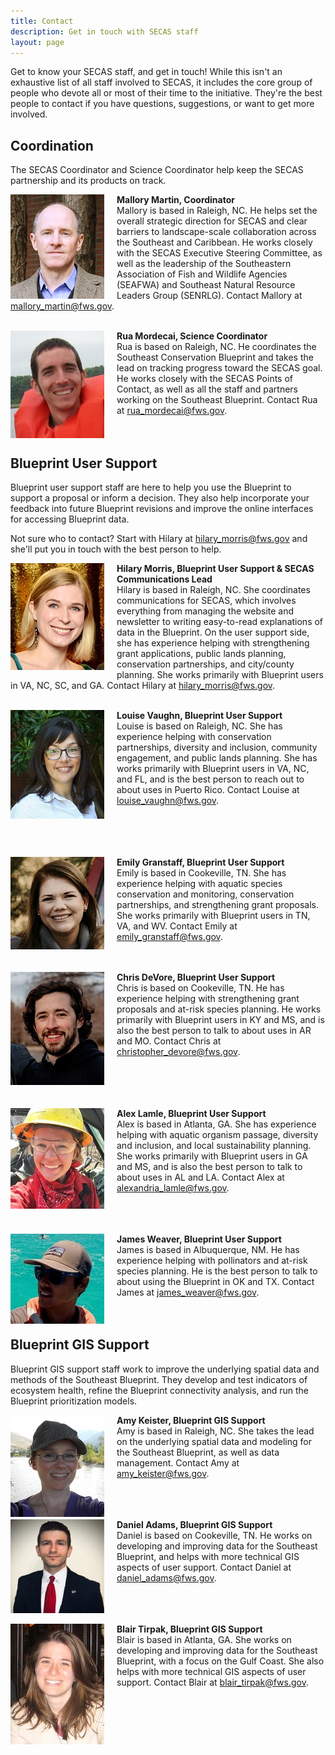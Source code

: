 ```yaml
---
title: Contact
description: Get in touch with SECAS staff
layout: page
---
```

Get to know your SECAS staff, and get in touch! While this isn't an exhaustive list of all staff involved to SECAS, it includes the core group of people who devote all or most of their time to the initiative. They're the best people to contact if you have questions, suggestions, or want to get more involved.

## Coordination

The SECAS Coordinator and Science Coordinator help keep the SECAS partnership and its products on track.

<img src="https://raw.githubusercontent.com/USFWS/secas/gh-pages/images/MalloryMartin_150p.jpg" align="left" style="padding-right: 20px">**Mallory Martin, Coordinator**<br>
Mallory is based in Raleigh, NC. He helps set the overall strategic direction for SECAS and clear barriers to landscape-scale collaboration across the Southeast and Caribbean. He works closely with the SECAS Executive Steering Committee, as well as the leadership of the Southeastern Association of Fish and Wildlife Agencies (SEAFWA) and Southeast Natural Resource Leaders Group (SENRLG). Contact Mallory at [mallory_martin@fws.gov](mailto:mallory_martin@fws.gov).<br><br>

<img src="https://raw.githubusercontent.com/USFWS/secas/gh-pages/images/RuaMordecai_150p.jpg" align="left" style="padding-right: 20px">**Rua Mordecai, Science Coordinator**<br>
Rua is based on Raleigh, NC. He coordinates the Southeast Conservation Blueprint and takes the lead on tracking progress toward the SECAS goal. He works closely with the SECAS Points of Contact, as well as all the staff and partners working on the Southeast Blueprint. Contact Rua at [rua_mordecai@fws.gov](mailto:rua_mordecai@fws.gov).<br><br><br>

## Blueprint User Support

Blueprint user support staff are here to help you use the Blueprint to support a proposal or inform a decision. They also help incorporate your feedback into future Blueprint revisions and improve the online interfaces for accessing Blueprint data. 

Not sure who to contact? Start with Hilary at [hilary_morris@fws.gov](mailto:hilary_morris@fws.gov) and she'll put you in touch with the best person to help.

<img src="https://raw.githubusercontent.com/USFWS/secas/gh-pages/images/HilaryMorris_150p.jpg" align="left" style="padding-right: 20px">**Hilary Morris, Blueprint User Support & SECAS Communications Lead**<br>
Hilary is based in Raleigh, NC. She coordinates communications for SECAS, which involves everything from managing the website and newsletter to writing easy-to-read explanations of data in the Blueprint. On the user support side, she has experience helping with strengthening grant applications, public lands planning, conservation partnerships, and city/county planning. She works primarily with Blueprint users in VA, NC, SC, and GA. Contact Hilary at [hilary_morris@fws.gov](mailto:hilary_morris@fws.gov).<br><br>

<img src="https://raw.githubusercontent.com/USFWS/secas/gh-pages/images/LouiseVaughn_150p.jpg" align="left" style="padding-right: 20px">**Louise Vaughn, Blueprint User Support**<br>
Louise is based on Raleigh, NC. She has experience helping with conservation partnerships, diversity and inclusion, community engagement, and public lands planning. She has works primarily with Blueprint users in VA, NC, and FL, and is the best person to reach out to about uses in Puerto Rico. Contact Louise at [louise_vaughn@fws.gov](mailto:louise_vaughn@fws.gov).<br><br><br><br><br>

<img src="https://raw.githubusercontent.com/USFWS/secas/gh-pages/images/emilygranstaff_150p.jpg" align="left" style="padding-right: 20px">**Emily Granstaff, Blueprint User Support**<br>
Emily is based in Cookeville, TN. She has experience helping with aquatic species conservation and monitoring, conservation partnerships, and strengthening grant proposals. She works primarily with Blueprint users in TN, VA, and WV. Contact Emily at [emily_granstaff@fws.gov](mailto:emily_granstaff@fws.gov).<br><br><br>

<img src="https://raw.githubusercontent.com/USFWS/secas/gh-pages/images/ChrisDeVore_150p.jpg" align="left" style="padding-right: 20px">**Chris DeVore, Blueprint User Support**<br>
Chris is based on Cookeville, TN. He has experience helping with strengthening grant proposals and at-risk species planning. He works primarily with Blueprint users in KY and MS, and is also the best person to talk to about uses in AR and MO. Contact Chris at [christopher_devore@fws.gov](mailto:christopher_devore@fws.gov).<br><br><br><br><br>

<img src="https://raw.githubusercontent.com/USFWS/secas/gh-pages/images/AlexLamle_150p.jpg" align="left" style="padding-right: 20px">**Alex Lamle, Blueprint User Support**<br>
Alex is based in Atlanta, GA. She has experience helping with aquatic organism passage, diversity and inclusion, and local sustainability planning. She works primarily with Blueprint users in GA and MS, and is also the best person to talk to about uses in AL and LA. Contact Alex at [alexandria_lamle@fws.gov](mailto:alexandria_lamle@fws.gov).<br><br><br><br>

<img src="https://raw.githubusercontent.com/USFWS/secas/gh-pages/images/JamesWeaver_150p.jpg" align="left" style="padding-right: 20px">**James Weaver, Blueprint User Support**<br>
James is based in Albuquerque, NM. He has experience helping with pollinators and at-risk species planning. He is the best person to talk to about using the Blueprint in OK and TX. Contact James at [james_weaver@fws.gov](mailto:james_weaver@fws.gov).<br><br><br>

## Blueprint GIS Support

Blueprint GIS support staff work to improve the underlying spatial data and methods of the Southeast Blueprint. They develop and test indicators of ecosystem health, refine the Blueprint connectivity analysis, and run the Blueprint prioritization models.

<img src="https://raw.githubusercontent.com/USFWS/secas/gh-pages/images/AmyKeister_150p.jpg" align="left" style="padding-right: 20px">**Amy Keister, Blueprint GIS Support**<br>
Amy is based in Raleigh, NC. She takes the lead on the underlying spatial data and modeling for the Southeast Blueprint, as well as data management. Contact Amy at [amy_keister@fws.gov](mailto:amy_keister@fws.gov).<br><br><br><br>

<img src="https://raw.githubusercontent.com/USFWS/secas/gh-pages/images/DanielAdams_150p.jpg" align="left" style="padding-right: 20px">**Daniel Adams, Blueprint GIS Support**<br>
Daniel is based on Cookeville, TN. He works on developing and improving data for the Southeast Blueprint, and helps with more technical GIS aspects of user support. Contact Daniel at [daniel_adams@fws.gov](mailto:daniel_adams@fws.gov).<br><br><br><br>

<img src="https://raw.githubusercontent.com/USFWS/secas/gh-pages/images/BlairTirpak_150p.jpg" align="left" style="padding-right: 20px">**Blair Tirpak, Blueprint GIS Support**<br>
Blair is based in Atlanta, GA. She works on developing and improving data for the Southeast Blueprint, with a focus on the Gulf Coast. She also helps with more technical GIS aspects of user support. Contact Blair at [blair_tirpak@fws.gov](mailto:blair_tirpak@fws.gov).<br><br>
